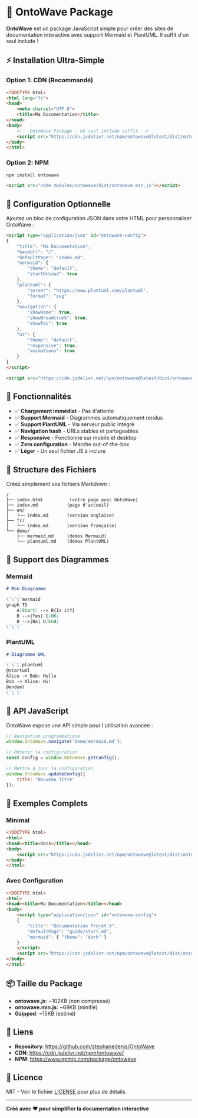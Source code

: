# 🌊 OntoWave Package

**OntoWave** est un package JavaScript simple pour créer des sites de documentation interactive avec support Mermaid et PlantUML. Il suffit d'un seul include !

## ⚡ Installation Ultra-Simple

### Option 1: CDN (Recommandé)

```html
<!DOCTYPE html>
<html lang="fr">
<head>
    <meta charset="UTF-8">
    <title>Ma Documentation</title>
</head>
<body>
    <!-- OntoWave Package - Un seul include suffit -->
    <script src="https://cdn.jsdelivr.net/npm/ontowave@latest/dist/ontowave.min.js"></script>
</body>
</html>
```

### Option 2: NPM

```bash
npm install ontowave
```

```html
<script src="node_modules/ontowave/dist/ontowave.min.js"></script>
```

## 🎯 Configuration Optionnelle

Ajoutez un bloc de configuration JSON dans votre HTML pour personnaliser OntoWave :

```html
<script type="application/json" id="ontowave-config">
{
    "title": "Ma Documentation",
    "baseUrl": "/",
    "defaultPage": "index.md",
    "mermaid": {
        "theme": "default",
        "startOnLoad": true
    },
    "plantuml": {
        "server": "https://www.plantuml.com/plantuml",
        "format": "svg"
    },
    "navigation": {
        "showHome": true,
        "showBreadcrumb": true,
        "showToc": true
    },
    "ui": {
        "theme": "default",
        "responsive": true,
        "animations": true
    }
}
</script>

<script src="https://cdn.jsdelivr.net/npm/ontowave@latest/dist/ontowave.min.js"></script>
```

## 🚀 Fonctionnalités

- ✅ **Chargement immédiat** - Pas d'attente
- ✅ **Support Mermaid** - Diagrammes automatiquement rendus
- ✅ **Support PlantUML** - Via serveur public intégré
- ✅ **Navigation hash** - URLs stables et partageables
- ✅ **Responsive** - Fonctionne sur mobile et desktop
- ✅ **Zero configuration** - Marche out-of-the-box
- ✅ **Léger** - Un seul fichier JS à inclure

## 📝 Structure des Fichiers

Créez simplement vos fichiers Markdown :

```
/
├── index.html          (votre page avec OntoWave)
├── index.md           (page d'accueil)
├── en/
│   └── index.md       (version anglaise)
├── fr/
│   └── index.md       (version française)
└── demo/
    ├── mermaid.md     (démos Mermaid)
    └── plantuml.md    (démos PlantUML)
```

## 🎨 Support des Diagrammes

### Mermaid

```markdown
# Mon Diagramme

\`\`\`mermaid
graph TD
    A[Start] --> B{Is it?}
    B -->|Yes| C[OK]
    B -->|No| D[End]
\`\`\`
```

### PlantUML

```markdown
# Diagramme UML

\`\`\`plantuml
@startuml
Alice -> Bob: Hello
Bob -> Alice: Hi!
@enduml
\`\`\`
```

## 🔧 API JavaScript

OntoWave expose une API simple pour l'utilisation avancée :

```javascript
// Navigation programmatique
window.OntoWave.navigate('demo/mermaid.md');

// Obtenir la configuration
const config = window.OntoWave.getConfig();

// Mettre à jour la configuration
window.OntoWave.updateConfig({
    title: "Nouveau Titre"
});
```

## 🎯 Exemples Complets

### Minimal
```html
<!DOCTYPE html>
<html>
<head><title>Docs</title></head>
<body>
    <script src="https://cdn.jsdelivr.net/npm/ontowave@latest/dist/ontowave.min.js"></script>
</body>
</html>
```

### Avec Configuration
```html
<!DOCTYPE html>
<html>
<head><title>Ma Documentation</title></head>
<body>
    <script type="application/json" id="ontowave-config">
    {
        "title": "Documentation Projet X",
        "defaultPage": "guide/start.md",
        "mermaid": { "theme": "dark" }
    }
    </script>
    <script src="https://cdn.jsdelivr.net/npm/ontowave@latest/dist/ontowave.min.js"></script>
</body>
</html>
```

## 📦 Taille du Package

- **ontowave.js**: ~102KB (non compressé)
- **ontowave.min.js**: ~69KB (minifié)
- **Gzipped**: ~15KB (estimé)

## 🔗 Liens

- **Repository**: https://github.com/stephanedenis/OntoWave
- **CDN**: https://cdn.jsdelivr.net/npm/ontowave/
- **NPM**: https://www.npmjs.com/package/ontowave

## 📄 Licence

MIT - Voir le fichier [LICENSE](LICENSE) pour plus de détails.

---

**Créé avec ❤️ pour simplifier la documentation interactive**
